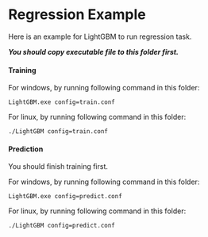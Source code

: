 Regression Example
=====================
Here is an example for LightGBM to run regression task.

***You should copy executable file to this folder first.***

#### Training

For windows, by running following command in this folder:
```
LightGBM.exe config=train.conf
```


For linux, by running following command in this folder:
```
./LightGBM config=train.conf
```

#### Prediction

You should finish training first.

For windows, by running following command in this folder:
```
LightGBM.exe config=predict.conf
```

For linux, by running following command in this folder:
```
./LightGBM config=predict.conf
```

